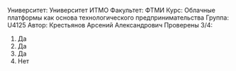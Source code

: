 Университет: Университет ИТМО 
Факультет: ФТМИ 
Курс: Облачные платформы как основа технологического предпринимательства 
Группа: U4125 
Автор: Крестьянов Арсений Александрович
Проверены 3/4:
1. Да
2. Да
3. Да
4. Нет
